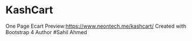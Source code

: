 # KashCart
One Page Ecart
Preview:https://www.neontech.me/kashcart/
Created with Bootstrap 4
Author #Sahil Ahmed
